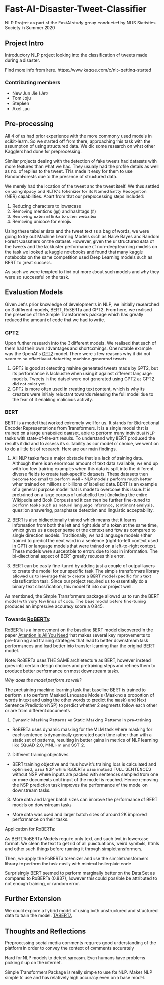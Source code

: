 # Fast-AI-Disaster-Tweet-Classifier

NLP Project as part of the FastAI study group conducted by NUS Statistics Society in Summer 2020

## Project Intro

Introductory NLP project looking into the classification of tweets made during a disaster.

Find more info from here. https://www.kaggle.com/c/nlp-getting-started

### Contributing members

- New Jun Jie (Jet)
- Tom Joju
- Stephen
- Axel Lau

## Pre-processing

All 4 of us had prior experience with the more commonly used models in scikit-learn. So we started off from there, approaching this task with the assumption of using structured data. We did some research on what other Kagglers had done for preprocessing.

Similar projects dealing with the detection of fake tweets had datasets with more features than what we had. They usually had the profile details as well as no. of replies to the tweet. This made it easy for them to use RandomForests due to the presence of structured data.

We merely had the location of the tweet and the tweet itself. We thus settled on using Spacy and NLTK's tokenizer for its Named Entity Recognition (NER) capabilities. Apart from that our preprocessing steps included:

1. Reducing characters to lowercase
2. Removing mentions (@) and hashtags (#)
3. Removing external links to other websites
4. Removing unicode for emojis

Using these tabular data and the tweet text as a bag of words, we were going to try out Machine Learning Models such as Naive Bayes and Random Forest Classifiers on the dataset. However, given the unstructured data of the tweets and the lackluster performance of non-deep learning models on the task we looked at kaggle notebooks and found that many kaggle notebooks on the same competition used Deep Learning models such as BERT to great success. 

As such we were tempted to find out more about such models and why they were so successful on the task.

## Evaluation Models

Given Jet's prior knowledge of developments in NLP, we initially researched on 3 different models, BERT, RoBERTa and GPT2. From here, we realised the presence of the Simple Transformers package which has greatly reduced the amount of code that we had to write.

### GPT2

Upon further research into the 3 different models. We realised that each of them had their own advantages and shortcomings. One notable example was the OpenAI's [GPT2](https://openai.com/blog/better-language-models/) model. There were a few reasons why it did not seem to be effective at detecting machine generated tweets.

1. GPT2 is good at detecting mahine generated tweets made by GPT2, but its performance is lacklustre when using it against different language models. Tweets in the datset were not generated using GPT2 as GPT2 did not exist yet.
2. GPT2 is more often used in creating text content, which is why its creators were initialy reluctant towards releasing the full model due to the fear of it enabling malicious activity.

### BERT

BERT is a model that worked extremely well for us. It stands for Bidirectional Encoder Representations from Transformers. It is a single model that is trained on a large unlabelled dataset, able to perform many individual NLP tasks with state-of-the-art results. To understand why BERT produced the results it did and to assess its suitability as our model of choice, we went on to do a little bit of research. Here are our main findings.

1. All NLP tasks face a major obstacle that is a lack of training data. Although there is an enormous amount of text data available, we end up with too few training examples when this data is split into the different diverse fields to create task-specific datasets. These datasets then become too small to perform well - NLP models perform much better when trained on millions or billions of labelled data. BERT is an example of a general purpose model that is made to overcome this issue. It is pretrained on a large corpus of unlabelled text (including the entire Wikipedia and Book Corpus) and it can then be further fine-tuned to perform tasks such as natural language inference, sentiment analysis, question answering, paraphrase detection and linguistic acceptability.

2. BERT is also bidirectionally trained which means that it learns information from both the left and right side of a token at the same time, which gives us a deeper sense of the context and flow as compared to single direction models. Traditionally, we had language models either trained to predict the next word in a sentence (right-to-left context used in GPT) or language models that were trained on a left-to-right context. These models were susceptible to errors due to loss in information. The bi-directional aspect of BERT greatly reduces this error.

3. BERT can be easily fine-tuned by adding just a couple of output layers to create the model for our specific task. The simple transformers library allowed us to leverage this to create a BERT model specific for a text classification task. Since our project required us to essentially do a binary text classification, this model fit into our project well.

As mentioned, the Simple Transformers package allowed us to run the BERT model with very few lines of code. The base model before fine-tuning produced an impressive accuracy score a 0.845.

### Towards [RoBERTa](https://arxiv.org/abs/1907.11692):

RoBERTa is a improvement on the baseline BERT model discovered in the paper [Attention is All You Need](https://arxiv.org/abs/1706.03762) that makes several key improvements to pre-training and training strategies that lead to better downstream task performances and lead better into transfer learning than the original BERT model. 

Note: RoBERTa uses THE SAME archietecture as BERT, however instead goes into certain design choices and pretraining steps and refines them to produce better performance on most downstream tasks.

*Why does the model perform so well?*

The pretraining machine learning task that baseline BERT is trained to perform is to perform Masked Language Models (Masking a proportion of words in text and using the other words to predict the mask) and Next Sentence Prediction(NSP) to predict whether 2 segments follow each other or are from different documents. 

1. Dynamic Masking Patterns vs Static Masking Patterns in pre-training
- RoBERTa uses dynamic masking for the MLM task where masking for each sentence is dynamically generated each time rather than with a static set of patterns, resulting in better gains in metrics of NLP learning like SQuAD 2.0, MNLI-m and SST-2.

2. Different training objectives
- BERT training objective and thus how it's training loss is calculated and optimised, uses NSP while RoBERTa uses instead FULL-SENTENCES without NSP where inputs are packed with sentences sampled from one or more documents until input of the model is reached. Hence removing the NSP prediction task improves the performance of the model on downstream tasks.

3. More data and larger batch sizes can improve the performance of BERT models on downstream tasks
- More data was used and larger batch sizes of around 2K improved performance on their tasks.

Application for RoBERTa: 

As BERT/RoBERTa Models require only text, and such text in lowercase format. We clean the text to get rid of all punctuations, weird symbols, htmls and other such things before running it through simpletransformers.

Then, we apply the RoBERTa tokenizer and use the simpletransformers library to perform the task easily with minimal boilerplate code.

Surprisingly BERT seemed to perform marginally better on the Data Set as compared to RoBERTa (0.837), however this could possible be attributed to not enough training, or random error.

## Further Extension

We could explore a hybrid model of using both unstructured and structured data to train the model. [TABERTA](https://ai.facebook.com/research/publications/tabert-pretraining-for-joint-understanding-of-textual-and-tabular-data/)

## Thoughts and Reflections

Preprocessing social media comments requires good understanding of the platform in order to convey the context of comments accurately

Hard for NLP models to detect sarcasm. Even humans have problems picking it up on the internet.

Simple Transformers Package is really simple to use for NLP. Makes NLP simple to use and has relatively high accuracy even on a base model.
